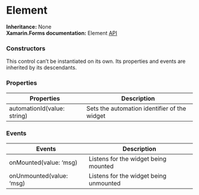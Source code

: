 # Element

**Inheritance:** None\
**Xamarin.Forms documentation:** Element [API](https://docs.microsoft.com/en-us/dotnet/api/xamarin.forms.element)

### Constructors&#x20;

This control can’t be instantiated on its own. Its properties and events are inherited by its descendants.

### Properties&#x20;

| Properties                  | Description                                  |
| --------------------------- | -------------------------------------------- |
| automationId(value: string) | Sets the automation identifier of the widget |

### Events&#x20;

| Events                   | Description                            |
| ------------------------ | -------------------------------------- |
| onMounted(value: ‘msg)   | Listens for the widget being mounted   |
| onUnmounted(value: ‘msg) | Listens for the widget being unmounted |
